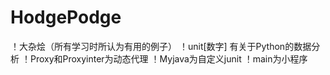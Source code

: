 # HodgePodge
！大杂烩（所有学习时所认为有用的例子）
！unit[数字] 有关于Python的数据分析
！Proxy和Proxyinter为动态代理
！Myjava为自定义junit
！main为小程序
